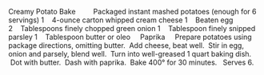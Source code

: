 Creamy Potato Bake
 
 
    Packaged instant mashed potatoes (enough for 6 servings)
1    4-ounce carton whipped cream cheese
1    Beaten egg
2    Tablespoons finely chopped green onion
1    Tablespoon finely snipped parsley
1    Tablespoon butter or oleo
    Paprika
 
 
Prepare potatoes using package directions, omitting butter.  Add cheese, beat well.  Stir in egg, onion and parsely, blend well.  Turn into well-greased 1 quart baking dish.  Dot with butter.  Dash with paprika.  Bake 400° for 30 minutes. 
 
Serves 6.
